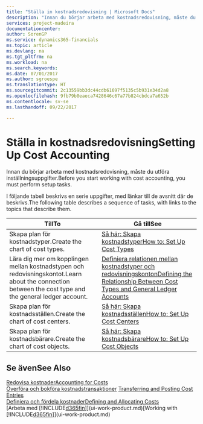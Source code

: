 ```yaml
---
title: "Ställa in kostnadsredovisning | Microsoft Docs"
description: "Innan du börjar arbeta med kostnadsredovisning, måste du utföra inställningsuppgifter."
services: project-madeira
documentationcenter: 
author: SorenGP
ms.service: dynamics365-financials
ms.topic: article
ms.devlang: na
ms.tgt_pltfrm: na
ms.workload: na
ms.search.keywords: 
ms.date: 07/01/2017
ms.author: sgroespe
ms.translationtype: HT
ms.sourcegitcommit: 2c13559bb3dc44cdb61697f5135c5b931e34d2a8
ms.openlocfilehash: 9fb79b0eaeca7428646c67a77b824cbdca7a652b
ms.contentlocale: sv-se
ms.lasthandoff: 09/22/2017

---
```

# <a name="setting-up-cost-accounting"></a><span data-ttu-id="249ef-103">Ställa in kostnadsredovisning</span><span class="sxs-lookup"><span data-stu-id="249ef-103">Setting Up Cost Accounting</span></span>
<span data-ttu-id="249ef-104">Innan du börjar arbeta med kostnadsredovisning, måste du utföra inställningsuppgifter.</span><span class="sxs-lookup"><span data-stu-id="249ef-104">Before you start working with cost accounting, you must perform setup tasks.</span></span>  

 <span data-ttu-id="249ef-105">I följande tabell beskrivs en serie uppgifter, med länkar till de avsnitt där de beskrivs.</span><span class="sxs-lookup"><span data-stu-id="249ef-105">The following table describes a sequence of tasks, with links to the topics that describe them.</span></span>

|<span data-ttu-id="249ef-106">Till</span><span class="sxs-lookup"><span data-stu-id="249ef-106">To</span></span>|<span data-ttu-id="249ef-107">Gå till</span><span class="sxs-lookup"><span data-stu-id="249ef-107">See</span></span>|  
|--------|---------|  
|<span data-ttu-id="249ef-108">Skapa plan för kostnadstyper.</span><span class="sxs-lookup"><span data-stu-id="249ef-108">Create the chart of cost types.</span></span>|[<span data-ttu-id="249ef-109">Så här: Skapa kostnadstyper</span><span class="sxs-lookup"><span data-stu-id="249ef-109">How to: Set Up Cost Types</span></span>](finance-how-to-set-up-cost-types.md)|  
|<span data-ttu-id="249ef-110">Lära dig mer om kopplingen mellan kostnadstypen och redovisningskontot.</span><span class="sxs-lookup"><span data-stu-id="249ef-110">Learn about the connection between the cost type and the general ledger account.</span></span>|[<span data-ttu-id="249ef-111">Definiera relationen mellan kostnadstyper och redovisningskonton</span><span class="sxs-lookup"><span data-stu-id="249ef-111">Defining the Relationship Between Cost Types and General Ledger Accounts</span></span>](finance-defining-the-relationship-between-cost-types-and-general-ledger-accounts.md)|  
|<span data-ttu-id="249ef-112">Skapa plan för kostnadsställen.</span><span class="sxs-lookup"><span data-stu-id="249ef-112">Create the chart of cost centers.</span></span>|[<span data-ttu-id="249ef-113">Så här: Skapa kostnadsställen</span><span class="sxs-lookup"><span data-stu-id="249ef-113">How to: Set Up Cost Centers</span></span>](finance-how-to-set-up-cost-centers.md)|  
|<span data-ttu-id="249ef-114">Skapa plan för kostnadsbärare.</span><span class="sxs-lookup"><span data-stu-id="249ef-114">Create the chart of cost objects.</span></span>|[<span data-ttu-id="249ef-115">Så här: Skapa kostnadsbärare</span><span class="sxs-lookup"><span data-stu-id="249ef-115">How to: Set Up Cost Objects</span></span>](finance-how-to-set-up-cost-objects.md)|  

## <a name="see-also"></a><span data-ttu-id="249ef-116">Se även</span><span class="sxs-lookup"><span data-stu-id="249ef-116">See Also</span></span>  
[<span data-ttu-id="249ef-117">Redovisa kostnader</span><span class="sxs-lookup"><span data-stu-id="249ef-117">Accounting for Costs</span></span>](finance-manage-cost-accounting.md)  
<span data-ttu-id="249ef-118">[Överföra och bokföra kostnadstransaktioner](finance-transfer-and-post-cost-entries.md) </span><span class="sxs-lookup"><span data-stu-id="249ef-118">[Transferring and Posting Cost Entries](finance-transfer-and-post-cost-entries.md) </span></span>  
[<span data-ttu-id="249ef-119">Definiera och fördela kostnader</span><span class="sxs-lookup"><span data-stu-id="249ef-119">Defining and Allocating Costs</span></span>](finance-define-and-allocate-costs.md)  
<span data-ttu-id="249ef-120">[Arbeta med [!INCLUDE[d365fin](includes/d365fin_md.md)]](ui-work-product.md)</span><span class="sxs-lookup"><span data-stu-id="249ef-120">[Working with [!INCLUDE[d365fin](includes/d365fin_md.md)]](ui-work-product.md)</span></span>

